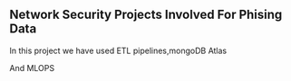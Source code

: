 ## Network Security Projects Involved  For Phising Data 
 In this project we have used ETL pipelines,mongoDB Atlas

 And MLOPS